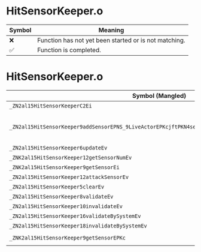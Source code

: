 # HitSensorKeeper.o
| Symbol | Meaning 
| ------------- | ------------- 
| :x: | Function has not yet been started or is not matching. 
| :white_check_mark: | Function is completed. 


# HitSensorKeeper.o
| Symbol (Mangled) | Symbol (Demangled) | Decompiled? |
| ------------- |  ------------- | ------------- |
| `_ZN2al15HitSensorKeeperC2Ei` | `al::HitSensorKeeper::HitSensorKeeper(int)` | :white_check_mark: |
| `_ZN2al15HitSensorKeeper9addSensorEPNS_9LiveActorEPKcjftPKN4sead7Vector3IfEEPKNS5_8Matrix34IfEERS8_` | `al::HitSensorKeeper::addSensor(al::LiveActor *,char const*,unsigned int,float,unsigned short,sead::Vector3<float> const*,sead::Matrix34<float> const*,sead::Vector3<float> const&)` | :white_check_mark: |
| `_ZN2al15HitSensorKeeper6updateEv` | `al::HitSensorKeeper::update(void)` | :white_check_mark: |
| `_ZNK2al15HitSensorKeeper12getSensorNumEv` | `al::HitSensorKeeper::getSensorNum(void)const` | :white_check_mark: |
| `_ZNK2al15HitSensorKeeper9getSensorEi` | `al::HitSensorKeeper::getSensor(int)const` | :white_check_mark: |
| `_ZN2al15HitSensorKeeper12attackSensorEv` | `al::HitSensorKeeper::attackSensor(void)` | :white_check_mark: |
| `_ZN2al15HitSensorKeeper5clearEv` | `al::HitSensorKeeper::clear(void)` | :white_check_mark: |
| `_ZN2al15HitSensorKeeper8validateEv` | `al::HitSensorKeeper::validate(void)` | :white_check_mark: |
| `_ZN2al15HitSensorKeeper10invalidateEv` | `al::HitSensorKeeper::invalidate(void)` | :white_check_mark: |
| `_ZN2al15HitSensorKeeper16validateBySystemEv` | `al::HitSensorKeeper::validateBySystem(void)` | :white_check_mark: |
| `_ZN2al15HitSensorKeeper18invalidateBySystemEv` | `al::HitSensorKeeper::invalidateBySystem(void)` | :white_check_mark: |
| `_ZNK2al15HitSensorKeeper9getSensorEPKc` | `al::HitSensorKeeper::getSensor(char const*)const` | :white_check_mark: |

